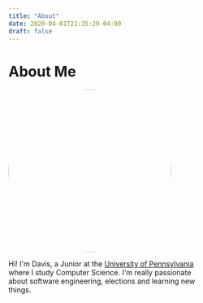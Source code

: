 ```yaml
---
title: "About"
date: 2020-04-01T21:35:29-04:00
draft: false
---
```


# About Me

<div style="display: flex; flex-wrap: wrap;">
<img style="border-radius: 50%; margin-right: 2rem; width: 20rem; height: auto;" src="/prof-cropped.jpg" />
<p style="flex-shrink: 2; min-width: 20rem; max-width: 25rem;">
Hi! I'm Davis, a Junior at the <a href="//upenn.edu">University of Pennsylvania</a>
where I study Computer Science. I'm really passionate about
software engineering, elections and learning new things.
</p>
</div>
